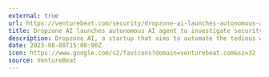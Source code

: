 ```yaml
---
external: true
url: https://venturebeat.com/security/dropzone-ai-launches-autonomous-ai-agent-to-investigate-security-alerts-raises-3-5m-in-seed-funding/
title: Dropzone AI launches autonomous AI agent to investigate security alerts, raises $3.5M in seed funding
description: Dropzone AI, a startup that aims to automate the tedious work of investigating security alerts, announced that it has raised $3.5 million in seed funding.
date: 2023-08-08T15:00:00Z
icon: https://www.google.com/s2/favicons?domain=venturebeat.com&sz=32
source: VentureBeat
---
```


